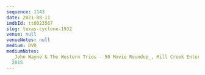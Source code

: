 ```yaml
---
sequence: 1143
date: 2021-08-11
imdbId: tt0023567
slug: texas-cyclone-1932
venue: null
venueNotes: null
medium: DVD
mediumNotes:
  _John Wayne & The Western Trios - 50 Movie Roundup_, Mill Creek Entertainment,
  2015
---
```


